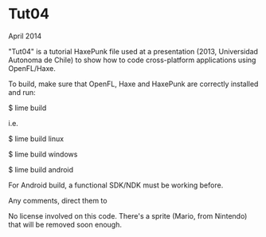 Tut04
=====

April 2014


"Tut04" is a tutorial HaxePunk file used at a presentation (2013, Universidad Autonoma de Chile) to show how to code cross-platform applications using OpenFL/Haxe.

To build, make sure that OpenFL, Haxe and HaxePunk are correctly installed and run:

$ lime build <platform>

i.e. 

$ lime build linux

$ lime build windows

$ lime build android

For Android build, a functional SDK/NDK must be working before.

Any comments, direct them to <jci at codemonkey.cl>

No license involved on this code. There's a sprite (Mario, from Nintendo) that will be removed soon enough.
